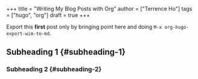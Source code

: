 +++
title = "Writing My Blog Posts with Org"
author = ["Terrence Ho"]
tags = ["hugo", "org"]
draft = true
+++

Export this **first** post only by bringing point here and doing `M-x
org-hugo-export-wim-to-md`.


## Subheading 1 {#subheading-1}


### Subheading 2 {#subheading-2}
